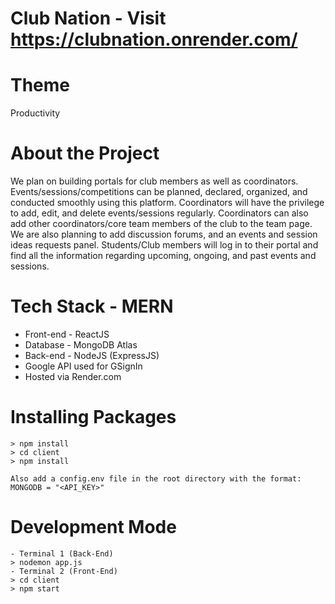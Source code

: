 # Club Nation - Visit https://clubnation.onrender.com/

# Theme
Productivity

# About the Project
We plan on building portals for club members as well as coordinators. Events/sessions/competitions can be planned, declared, organized, and conducted smoothly using this platform. Coordinators will have the privilege to add, edit, and delete events/sessions regularly. Coordinators can also add other coordinators/core team members of the club to the team page. We are also planning to add discussion forums, and an events and session ideas requests panel. Students/Club members will log in to their portal and find all the information regarding upcoming, ongoing, and past events and sessions.

# Tech Stack - MERN
- Front-end - ReactJS
- Database - MongoDB Atlas
- Back-end - NodeJS (ExpressJS)
- Google API used for GSignIn
- Hosted via Render.com

# Installing Packages

    > npm install
    > cd client
    > npm install
    
    Also add a config.env file in the root directory with the format:
    MONGODB = "<API_KEY>"

# Development Mode
    - Terminal 1 (Back-End)
    > nodemon app.js
    - Terminal 2 (Front-End)
    > cd client
    > npm start
